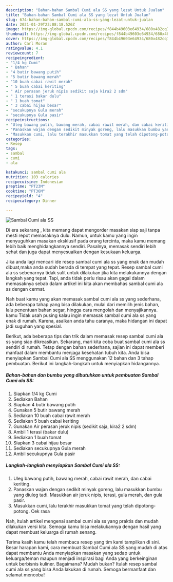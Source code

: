 ```yaml
---
description: "Bahan-bahan Sambal Cumi ala SS yang lezat Untuk Jualan"
title: "Bahan-bahan Sambal Cumi ala SS yang lezat Untuk Jualan"
slug: 674-bahan-bahan-sambal-cumi-ala-ss-yang-lezat-untuk-jualan
date: 2021-01-29T23:08:18.526Z
image: https://img-global.cpcdn.com/recipes/f844b49603e64934/680x482cq70/sambal-cumi-ala-ss-foto-resep-utama.jpg
thumbnail: https://img-global.cpcdn.com/recipes/f844b49603e64934/680x482cq70/sambal-cumi-ala-ss-foto-resep-utama.jpg
cover: https://img-global.cpcdn.com/recipes/f844b49603e64934/680x482cq70/sambal-cumi-ala-ss-foto-resep-utama.jpg
author: Carl Moran
ratingvalue: 4.1
reviewcount: 7
recipeingredient:
- "1/4 kg Cumi"
- " Bahan"
- "4 butir bawang putih"
- "5 butir bawang merah"
- "10 buah cabai rawit merah"
- " 5 buah cabai keriting"
- " Air perasan jeruk nipis sedikit saja kira2 2 sdm"
- " 1 terasi bakar dulu"
- " 1 buah tomat"
- " 3 cabai hijau besar"
- "secukupnya Gula merah"
- "secukupnya Gula pasir"
recipeinstructions:
- "Uleg bawang putih, bawang merah, cabai rawit merah, dan cabai keriting."
- "Panaskan wajan dengan sedikit minyak goreng, lalu masukkan bumbu yang diuleg tadi. Masukkan air jeruk nipis, terasi, gula merah, dan gula pasir."
- "Masukkan cumi, lalu terakhir masukkan tomat yang telah dipotong-potong. Cek rasa"
categories:
- Resep
tags:
- sambal
- cumi
- ala

katakunci: sambal cumi ala 
nutrition: 103 calories
recipecuisine: Indonesian
preptime: "PT23M"
cooktime: "PT36M"
recipeyield: "4"
recipecategory: Dinner

---
```



![Sambal Cumi ala SS](https://img-global.cpcdn.com/recipes/f844b49603e64934/680x482cq70/sambal-cumi-ala-ss-foto-resep-utama.jpg)

Di era  sekarang , kita memang dapat mengorder masakan siap saji tanpa mesti repot memasaknya dulu. Namun, untuk kamu yang ingin menyuguhkan masakan eksklusif pada orang tercinta, maka kamu memang lebih baik menghidangkannya sendiri. Pasalnya, memasak sendiri lebih sehat dan juga dapat menyesuaikan dengan kesukaan keluarga.

Jika anda lagi mencari ide resep sambal cumi ala ss yang enak dan mudah dibuat,maka anda sudah berada di tempat yang tepat. Resep sambal cumi ala ss  sebenarnya tidak sulit untuk dilakukan jika kita melakukannya dengan langkah yang tepat. Tapi, anda tidak perlu risau akan gagal dalam memasaknya 
sebab dalam artikel ini kita akan membahas sambal cumi ala ss dengan cermat.  



Nah buat kamu yang akan memasak sambal cumi ala ss yang sederhana, ada beberapa tahap yang bisa dilakukan, mulai dari memilih jenis bahan, lalu penentuan bahan segar, hingga cara mengolah dan menyajikannya. kamu Tidak usah pusing kalau ingin memasak sambal cumi ala ss yang enak di rumah. Karena, asalkan anda  tahu caranya, maka hidangan ini dapat jadi suguhan yang spesial.

Berikut, ada beberapa tips dan trik dalam memasak resep sambal cumi ala ss yang siap dikreasikan. Sekarang, mari kita coba buat sambal cumi ala ss sendiri di rumah. Tetap dengan bahan sederhana, sajian ini dapat memberi manfaat dalam membantu menjaga kesehatan tubuh kita. Anda bisa menyiapkan Sambal Cumi ala SS menggunakan 12 bahan dan 3 tahap pembuatan. Berikut ini langkah-langkah untuk menyiapkan hidangannya.

<!--inarticleads1-->

##### Bahan-bahan dan bumbu yang dibutuhkan untuk pembuatan Sambal Cumi ala SS:

1. Siapkan 1/4 kg Cumi
1. Sediakan  Bahan
1. Siapkan 4 butir bawang putih
1. Gunakan 5 butir bawang merah
1. Sediakan 10 buah cabai rawit merah
1. Sediakan  5 buah cabai keriting
1. Gunakan  Air perasan jeruk nipis (sedikit saja, kira2 2 sdm)
1. Ambil  1 terasi (bakar dulu)
1. Sediakan  1 buah tomat
1. Siapkan  3 cabai hijau besar
1. Sediakan secukupnya Gula merah
1. Ambil secukupnya Gula pasir




<!--inarticleads2-->

##### Langkah-langkah menyiapkan Sambal Cumi ala SS:

1. Uleg bawang putih, bawang merah, cabai rawit merah, dan cabai keriting.
1. Panaskan wajan dengan sedikit minyak goreng, lalu masukkan bumbu yang diuleg tadi. Masukkan air jeruk nipis, terasi, gula merah, dan gula pasir.
1. Masukkan cumi, lalu terakhir masukkan tomat yang telah dipotong-potong. Cek rasa




Nah, itulah artikel mengenai  sambal cumi ala ss  yang praktis dan mudah dilakukan versi kita. Semoga kamu bisa melakukannya dengan hasil yang dapat membuat keluarga di rumah senang. 

Terima kasih kamu telah membaca resep yang tim kami tampilkan di sini. Besar harapan kami, cara membuat  Sambal Cumi ala SS yang mudah di atas dapat membantu Anda menyiapkan masakan yang sedap untuk keluarga/teman maupun menjadi inspirasi bagi Anda yang berkeinginan untuk berbisnis kuliner. Bagaimana? Mudah bukan? Itulah resep sambal cumi ala ss yang bisa Anda lakukan di rumah. Semoga bermanfaat dan selamat mencoba!

